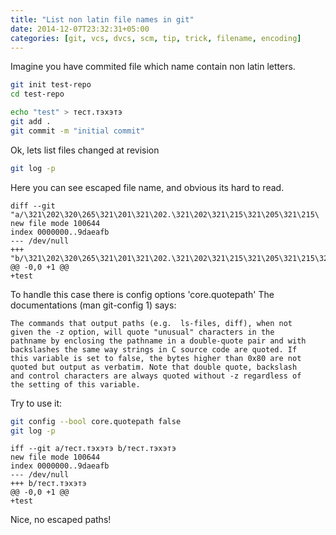 ```yaml
---
title: "List non latin file names in git"
date: 2014-12-07T23:32:31+05:00
categories: [git, vcs, dvcs, scm, tip, trick, filename, encoding]
---
```


Imagine you have commited file which name contain non latin letters.

``` bash
git init test-repo
cd test-repo

echo "test" > тест.тэхэтэ
git add .
git commit -m "initial commit"
```

Ok, lets list files changed at revision

``` bash
git log -p
```

Here you can see escaped file name, and obvious its hard to read.

```
diff --git "a/\321\202\320\265\321\201\321\202.\321\202\321\215\321\205\321\215\
new file mode 100644
index 0000000..9daeafb
--- /dev/null
+++ "b/\321\202\320\265\321\201\321\202.\321\202\321\215\321\205\321\215\321\202
@@ -0,0 +1 @@
+test
```

To handle this case there is config options 'core.quotepath'
The documentations (man git-config 1) says:

```
The commands that output paths (e.g.  ls-files, diff), when not
given the -z option, will quote "unusual" characters in the
pathname by enclosing the pathname in a double-quote pair and with
backslashes the same way strings in C source code are quoted. If
this variable is set to false, the bytes higher than 0x80 are not
quoted but output as verbatim. Note that double quote, backslash
and control characters are always quoted without -z regardless of
the setting of this variable.
```

Try to use it:

``` bash
git config --bool core.quotepath false
git log -p
```

```
iff --git a/тест.тэхэтэ b/тест.тэхэтэ
new file mode 100644
index 0000000..9daeafb
--- /dev/null
+++ b/тест.тэхэтэ
@@ -0,0 +1 @@
+test
```

Nice, no escaped paths!
